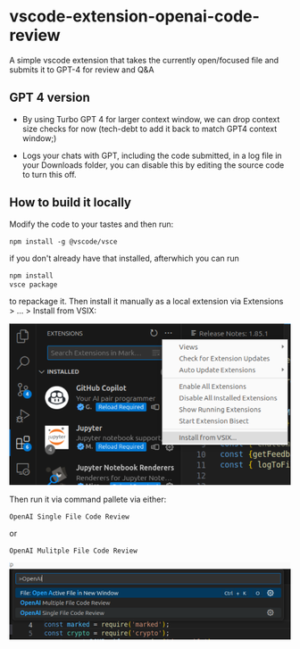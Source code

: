 # vscode-extension-openai-code-review

A simple vscode extension that takes the currently open/focused file and submits it to GPT-4 for review and Q&amp;A

## GPT 4 version

* By using Turbo GPT 4 for larger context window, we can drop context size checks for now (tech-debt to add it back to match GPT4 context window;)

* Logs your chats with GPT, including the code submitted, in a log file in your Downloads folder, you can disable this by editing the source code to turn this off.

## How to build it locally

Modify the code to your tastes and then run:

```
npm install -g @vscode/vsce
```

if you don't already have that installed, afterwhich you can run

```
npm install
vsce package
```

to repackage it. Then install it manually as a local extension via Extensions > ... > Install from VSIX:

![Alt text](image.png)

Then run it via command pallete via either:

```
OpenAI Single File Code Review
```

or

```
OpenAI Mulitple File Code Review
```

![Alt text](image-1.png)